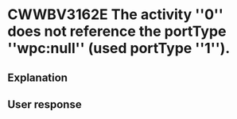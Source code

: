 # CWWBV3162E The activity ''0'' does not reference the portType ''wpc:null'' (used portType ''1'').

## Explanation

## User response